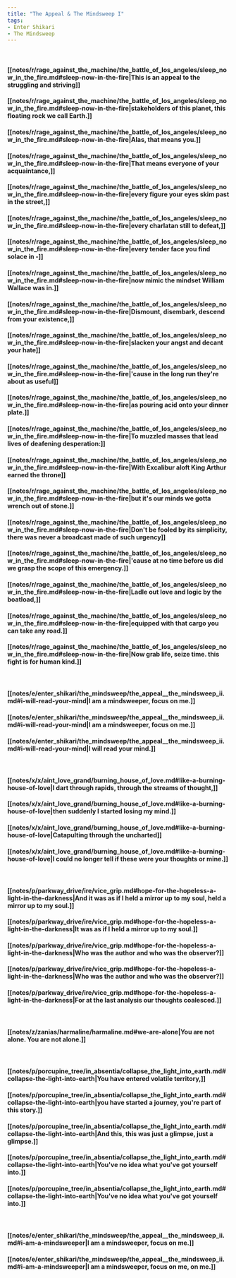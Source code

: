 ```yaml
---
title: "The Appeal & The Mindsweep I"
tags:
- Enter Shikari
- The Mindsweep
---
```

&nbsp;
#### [[notes/r/rage_against_the_machine/the_battle_of_los_angeles/sleep_now_in_the_fire.md#sleep-now-in-the-fire|This is an appeal to the struggling and striving]]
#### [[notes/r/rage_against_the_machine/the_battle_of_los_angeles/sleep_now_in_the_fire.md#sleep-now-in-the-fire|stakeholders of this planet, this floating rock we call Earth.]]
#### [[notes/r/rage_against_the_machine/the_battle_of_los_angeles/sleep_now_in_the_fire.md#sleep-now-in-the-fire|Alas, that means you.]]
#### [[notes/r/rage_against_the_machine/the_battle_of_los_angeles/sleep_now_in_the_fire.md#sleep-now-in-the-fire|That means everyone of your acquaintance,]]
#### [[notes/r/rage_against_the_machine/the_battle_of_los_angeles/sleep_now_in_the_fire.md#sleep-now-in-the-fire|every figure your eyes skim past in the street,]]
#### [[notes/r/rage_against_the_machine/the_battle_of_los_angeles/sleep_now_in_the_fire.md#sleep-now-in-the-fire|every charlatan still to defeat,]]
#### [[notes/r/rage_against_the_machine/the_battle_of_los_angeles/sleep_now_in_the_fire.md#sleep-now-in-the-fire|every tender face you find solace in -]]
#### [[notes/r/rage_against_the_machine/the_battle_of_los_angeles/sleep_now_in_the_fire.md#sleep-now-in-the-fire|now mimic the mindset William Wallace was in.]]
#### [[notes/r/rage_against_the_machine/the_battle_of_los_angeles/sleep_now_in_the_fire.md#sleep-now-in-the-fire|Dismount, disembark, descend from your existence,]]
#### [[notes/r/rage_against_the_machine/the_battle_of_los_angeles/sleep_now_in_the_fire.md#sleep-now-in-the-fire|slacken your angst and decant your hate]]
#### [[notes/r/rage_against_the_machine/the_battle_of_los_angeles/sleep_now_in_the_fire.md#sleep-now-in-the-fire|'cause in the long run they're about as useful]]
#### [[notes/r/rage_against_the_machine/the_battle_of_los_angeles/sleep_now_in_the_fire.md#sleep-now-in-the-fire|as pouring acid onto your dinner plate.]]
#### [[notes/r/rage_against_the_machine/the_battle_of_los_angeles/sleep_now_in_the_fire.md#sleep-now-in-the-fire|To muzzled masses that lead lives of deafening desperation:]]
#### [[notes/r/rage_against_the_machine/the_battle_of_los_angeles/sleep_now_in_the_fire.md#sleep-now-in-the-fire|With Excalibur aloft King Arthur earned the throne]]
#### [[notes/r/rage_against_the_machine/the_battle_of_los_angeles/sleep_now_in_the_fire.md#sleep-now-in-the-fire|but it's our minds we gotta wrench out of stone.]]
#### [[notes/r/rage_against_the_machine/the_battle_of_los_angeles/sleep_now_in_the_fire.md#sleep-now-in-the-fire|Don't be fooled by its simplicity, there was never a broadcast made of such urgency]]
#### [[notes/r/rage_against_the_machine/the_battle_of_los_angeles/sleep_now_in_the_fire.md#sleep-now-in-the-fire|'cause at no time before us did we grasp the scope of this emergency.]]
#### [[notes/r/rage_against_the_machine/the_battle_of_los_angeles/sleep_now_in_the_fire.md#sleep-now-in-the-fire|Ladle out love and logic by the boatload,]]
#### [[notes/r/rage_against_the_machine/the_battle_of_los_angeles/sleep_now_in_the_fire.md#sleep-now-in-the-fire|equipped with that cargo you can take any road.]]
#### [[notes/r/rage_against_the_machine/the_battle_of_los_angeles/sleep_now_in_the_fire.md#sleep-now-in-the-fire|Now grab life, seize time. this fight is for human kind.]]
&nbsp;
#### [[notes/e/enter_shikari/the_mindsweep/the_appeal__the_mindsweep_ii.md#i-will-read-your-mind|I am a mindsweeper, focus on me.]]
#### [[notes/e/enter_shikari/the_mindsweep/the_appeal__the_mindsweep_ii.md#i-will-read-your-mind|I am a mindsweeper, focus on me.]]
#### [[notes/e/enter_shikari/the_mindsweep/the_appeal__the_mindsweep_ii.md#i-will-read-your-mind|I will read your mind.]]
&nbsp;
#### [[notes/x/x/aint_love_grand/burning_house_of_love.md#like-a-burning-house-of-love|I dart through rapids, through the streams of thought,]]
#### [[notes/x/x/aint_love_grand/burning_house_of_love.md#like-a-burning-house-of-love|then suddenly I started losing my mind.]]
#### [[notes/x/x/aint_love_grand/burning_house_of_love.md#like-a-burning-house-of-love|Catapulting through the uncharted]]
#### [[notes/x/x/aint_love_grand/burning_house_of_love.md#like-a-burning-house-of-love|I could no longer tell if these were your thoughts or mine.]]
&nbsp;
#### [[notes/p/parkway_drive/ire/vice_grip.md#hope-for-the-hopeless-a-light-in-the-darkness|And it was as if I held a mirror up to my soul, held a mirror up to my soul.]]
#### [[notes/p/parkway_drive/ire/vice_grip.md#hope-for-the-hopeless-a-light-in-the-darkness|It was as if I held a mirror up to my soul.]]
#### [[notes/p/parkway_drive/ire/vice_grip.md#hope-for-the-hopeless-a-light-in-the-darkness|Who was the author and who was the observer?]]
#### [[notes/p/parkway_drive/ire/vice_grip.md#hope-for-the-hopeless-a-light-in-the-darkness|Who was the author and who was the observer?]]
#### [[notes/p/parkway_drive/ire/vice_grip.md#hope-for-the-hopeless-a-light-in-the-darkness|For at the last analysis our thoughts coalesced.]]
&nbsp;
#### [[notes/z/zanias/harmaline/harmaline.md#we-are-alone|You are not alone. You are not alone.]]
&nbsp;
#### [[notes/p/porcupine_tree/in_absentia/collapse_the_light_into_earth.md#collapse-the-light-into-earth|You have entered volatile territory,]]
#### [[notes/p/porcupine_tree/in_absentia/collapse_the_light_into_earth.md#collapse-the-light-into-earth|you have started a journey, you're part of this story.]]
#### [[notes/p/porcupine_tree/in_absentia/collapse_the_light_into_earth.md#collapse-the-light-into-earth|And this, this was just a glimpse, just a glimpse.]]
#### [[notes/p/porcupine_tree/in_absentia/collapse_the_light_into_earth.md#collapse-the-light-into-earth|You've no idea what you've got yourself into.]]
#### [[notes/p/porcupine_tree/in_absentia/collapse_the_light_into_earth.md#collapse-the-light-into-earth|You've no idea what you've got yourself into.]]
&nbsp;
#### [[notes/e/enter_shikari/the_mindsweep/the_appeal__the_mindsweep_ii.md#i-am-a-mindsweeper|I am a mindsweeper, focus on me.]]
#### [[notes/e/enter_shikari/the_mindsweep/the_appeal__the_mindsweep_ii.md#i-am-a-mindsweeper|I am a mindsweeper, focus on me, on me.]]
